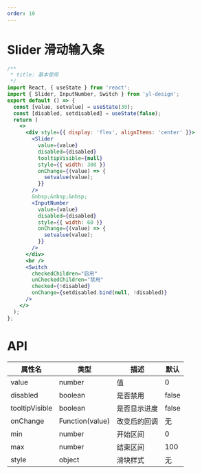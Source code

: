 ```yaml
---
order: 10
---
```


# Slider 滑动输入条

```jsx
/**
 * title: 基本使用
 */
import React, { useState } from 'react';
import { Slider, InputNumber, Switch } from 'yl-design';
export default () => {
  const [value, setvalue] = useState(30);
  const [disabled, setdisabled] = useState(false);
  return (
    <>
      <div style={{ display: 'flex', alignItems: 'center' }}>
        <Slider
          value={value}
          disabled={disabled}
          tooltipVisible={null}
          style={{ width: 300 }}
          onChange={(value) => {
            setvalue(value);
          }}
        />
        &nbsp;&nbsp;&nbsp;
        <InputNumber
          value={value}
          disabled={disabled}
          style={{ width: 60 }}
          onChange={(value) => {
            setvalue(value);
          }}
        />
      </div>
      <br />
      <Switch
        checkedChildren="启用"
        unCheckedChildren="禁用"
        checked={!disabled}
        onChange={setdisabled.bind(null, !disabled)}
      />
    </>
  );
};
```

# API

| **属性名**     | **类型**        | **描述**     | **默认** |
| -------------- | --------------- | ------------ | -------- |
| value          | number          | 值           | 0        |
| disabled       | boolean         | 是否禁用     | false    |
| tooltipVisible | boolean         | 是否显示进度 | false    |
| onChange       | Function(value) | 改变后的回调 | 无       |
| min            | number          | 开始区间     | 0        |
| max            | number          | 结束区间     | 100      |
| style          | object          | 滑块样式     | 无       |

